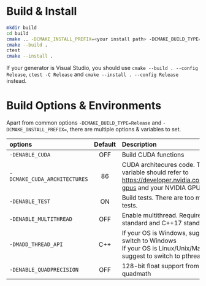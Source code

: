 Build & Install
===

```bash
mkdir build
cd build
cmake .. -DCMAKE_INSTALL_PREFIX=<your install path> -DCMAKE_BUILD_TYPE=Release
cmake --build .
ctest
cmake --install .
```

If your generator is Visual Studio, you should use `cmake --build . --config Release`, `ctest -C Release` and `cmake --install . --config Release` instead.

# Build Options & Environments

Apart from common options `-DCMAKE_BUILD_TYPE=Release` and `-DCMAKE_INSTALL_PREFIX=`, there are multiple options & variables to set.

| options | Default | Description | 
| :------ | :-----: | :---------- |
| `-DENABLE_CUDA` | OFF | Build CUDA functions |
| `-DCMAKE_CUDA_ARCHITECTURES` | 86 | CUDA architecures code. This variable should refer to<br>https://developer.nvidia.com/cuda-gpus and your NVIDIA GPU model |
|`-DENABLE_TEST` | ON | Build tests. There are too many tests. |
| `-DENABLE_MULTITHREAD` | OFF | Enable multithread. Requires C11 standard and C++17 standard |
| `-DMADD_THREAD_API` | C++ | If your OS is Windows, suggest to switch to Windows<br>If your OS is Linux/Unix/MacOS, suggest to switch to pthread |
| `-DENABLE_QUADPRECISION` | OFF | 128-bit float support from quadmath |